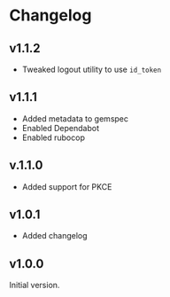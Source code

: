 # Changelog

## v1.1.2

* Tweaked logout utility to use `id_token`

## v1.1.1

* Added metadata to gemspec
* Enabled Dependabot
* Enabled rubocop

## v.1.1.0

* Added support for PKCE

## v1.0.1

* Added changelog

## v1.0.0

Initial version.
